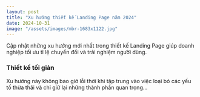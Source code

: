 ```yaml
---
layout: post
title: "Xu hướng thiết kế Landing Page năm 2024"
date: 2024-10-31
image: "/assets/images/mbr-1683x1122.jpg"
---
```


Cập nhật những xu hướng mới nhất trong thiết kế Landing Page giúp doanh nghiệp tối ưu tỉ lệ chuyển đổi và trải nghiệm người dùng.

### Thiết kế tối giản
Xu hướng này không bao giờ lỗi thời khi tập trung vào việc loại bỏ các yếu tố thừa thãi và chỉ giữ lại những thành phần quan trọng...

